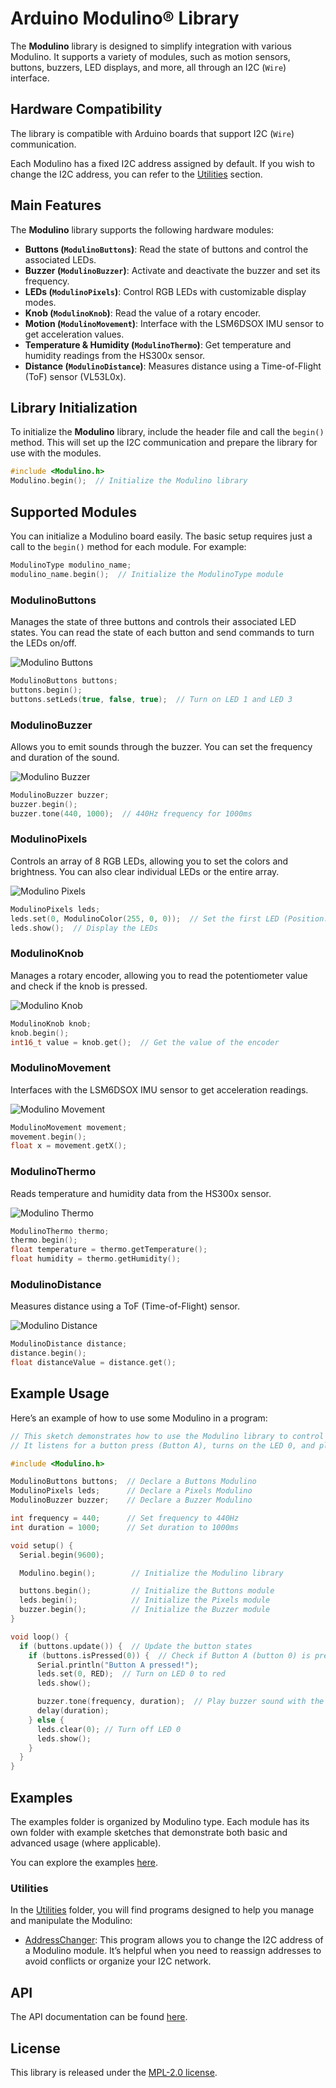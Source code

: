 # Arduino Modulino® Library

The **Modulino** library is designed to simplify integration with various Modulino. It supports a variety of modules, such as motion sensors, buttons, buzzers, LED displays, and more, all through an I2C (`Wire`) interface.

## Hardware Compatibility

The library is compatible with Arduino boards that support I2C (`Wire`) communication.

Each Modulino has a fixed I2C address assigned by default. If you wish to change the I2C address, you can refer to the [Utilities](#utilities) section.

## Main Features

The **Modulino** library supports the following hardware modules:

- **Buttons (`ModulinoButtons`)**: Read the state of buttons and control the associated LEDs.
- **Buzzer (`ModulinoBuzzer`)**: Activate and deactivate the buzzer and set its frequency.
- **LEDs (`ModulinoPixels`)**: Control RGB LEDs with customizable display modes.
- **Knob (`ModulinoKnob`)**: Read the value of a rotary encoder.
- **Motion (`ModulinoMovement`)**: Interface with the LSM6DSOX IMU sensor to get acceleration values.
- **Temperature & Humidity (`ModulinoThermo`)**: Get temperature and humidity readings from the HS300x sensor.
- **Distance (`ModulinoDistance`)**: Measures distance using a Time-of-Flight (ToF) sensor (VL53L0x).

## Library Initialization

To initialize the **Modulino** library, include the header file and call the `begin()` method. This will set up the I2C communication and prepare the library for use with the modules.

```cpp
#include <Modulino.h>
Modulino.begin();  // Initialize the Modulino library
```

## Supported Modules

You can initialize a Modulino board easily. The basic setup requires just a call to the `begin()` method for each module. For example:

```cpp
ModulinoType modulino_name;
modulino_name.begin();  // Initialize the ModulinoType module
```

### ModulinoButtons
Manages the state of three buttons and controls their associated LED states. You can read the state of each button and send commands to turn the LEDs on/off.

![Modulino Buttons](./images/modulino-buttons.jpg)

```cpp
ModulinoButtons buttons;
buttons.begin();
buttons.setLeds(true, false, true);  // Turn on LED 1 and LED 3
```

### ModulinoBuzzer
Allows you to emit sounds through the buzzer. You can set the frequency and duration of the sound.

![Modulino Buzzer](./images/modulino-buzzer.jpg)

```cpp
ModulinoBuzzer buzzer;
buzzer.begin();
buzzer.tone(440, 1000);  // 440Hz frequency for 1000ms
```

### ModulinoPixels
Controls an array of 8 RGB LEDs, allowing you to set the colors and brightness. You can also clear individual LEDs or the entire array.

![Modulino Pixels](./images/modulino-pixels.jpg)

```cpp
ModulinoPixels leds;
leds.set(0, ModulinoColor(255, 0, 0));  // Set the first LED (Position: 0) to red
leds.show();  // Display the LEDs
```

### ModulinoKnob
Manages a rotary encoder, allowing you to read the potentiometer value and check if the knob is pressed.

![Modulino Knob](./images/modulino-knob.jpg)

```cpp
ModulinoKnob knob;
knob.begin();
int16_t value = knob.get();  // Get the value of the encoder
```

###  ModulinoMovement
Interfaces with the LSM6DSOX IMU sensor to get acceleration readings.

![Modulino Movement](./images/modulino-movement.jpg)

```cpp
ModulinoMovement movement;
movement.begin();
float x = movement.getX();
```

### ModulinoThermo
Reads temperature and humidity data from the HS300x sensor.

![Modulino Thermo](./images/modulino-thermo.jpg)

```cpp
ModulinoThermo thermo;
thermo.begin();
float temperature = thermo.getTemperature();
float humidity = thermo.getHumidity();
```

### ModulinoDistance
Measures distance using a ToF (Time-of-Flight) sensor.

![Modulino Distance](./images/modulino-distance.jpg)

```cpp
ModulinoDistance distance;
distance.begin();
float distanceValue = distance.get();
```

## Example Usage

Here’s an example of how to use some Modulino in a program:

```cpp
// This sketch demonstrates how to use the Modulino library to control buttons, LEDs, and a buzzer.
// It listens for a button press (Button A), turns on the LED 0, and plays a sound through the buzzer when pressed.

#include <Modulino.h>

ModulinoButtons buttons;  // Declare a Buttons Modulino
ModulinoPixels leds;      // Declare a Pixels Modulino
ModulinoBuzzer buzzer;    // Declare a Buzzer Modulino

int frequency = 440;      // Set frequency to 440Hz
int duration = 1000;      // Set duration to 1000ms

void setup() {
  Serial.begin(9600);

  Modulino.begin();        // Initialize the Modulino library

  buttons.begin();         // Initialize the Buttons module
  leds.begin();            // Initialize the Pixels module
  buzzer.begin();          // Initialize the Buzzer module
}

void loop() {
  if (buttons.update()) {  // Update the button states
    if (buttons.isPressed(0)) {  // Check if Button A (button 0) is pressed
      Serial.println("Button A pressed!");
      leds.set(0, RED);  // Turn on LED 0 to red
      leds.show();

      buzzer.tone(frequency, duration);  // Play buzzer sound with the specified frequency and duration
      delay(duration);
    } else {
      leds.clear(0); // Turn off LED 0
      leds.show();
    }
  }
}
```

## Examples

The examples folder is organized by Modulino type. Each module has its own folder with example sketches that demonstrate both basic and advanced usage (where applicable).

You can explore the examples [here](../examples).

### Utilities

In the [Utilities](../examples/Utilities) folder, you will find programs designed to help you manage and manipulate the Modulino:

- [AddressChanger](../examples/Utilities/AddressChanger/): This program allows you to change the I2C address of a Modulino module. It’s helpful when you need to reassign addresses to avoid conflicts or organize your I2C network.

## API

The API documentation can be found [here](./api.md).

## License

This library is released under the [MPL-2.0 license](../LICENSE).